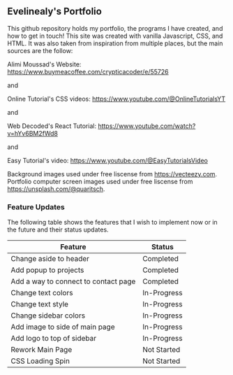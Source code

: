 ## Evelinealy's Portfolio

This github repository holds my portfolio, the programs I have created, and how to get in touch! This site was created with vanilla Javascript, CSS, and HTML. It was also taken from inspiration from multiple places, but the main sources are the follow:

Alimi Moussad's Website: https://www.buymeacoffee.com/crypticacoder/e/55726

and

Online Tutorial's CSS videos: https://www.youtube.com/@OnlineTutorialsYT

and

Web Decoded's React Tutorial: https://www.youtube.com/watch?v=hYv6BM2fWd8

and

Easy Tutorial's video: https://www.youtube.com/@EasyTutorialsVideo

Background images used under free liscense from https://vecteezy.com.
Portfolio computer screen images used under free liscense from https://unsplash.com/@quaritsch.

### Feature Updates

The following table shows the features that I wish to implement now or in the future and their status updates.

| Feature                              | Status      |
| ------------------------------------ | ----------- |
| Change aside to header               | Completed   |
| Add popup to projects                | Completed   |
| Add a way to connect to contact page | Completed   |
| Change text colors                   | In-Progress |
| Change text style                    | In-Progress |
| Change sidebar colors                | In-Progress |
| Add image to side of main page       | In-Progress |
| Add logo to top of sidebar           | In-Progress |
| Rework Main Page                     | Not Started |
| CSS Loading Spin                     | Not Started |

